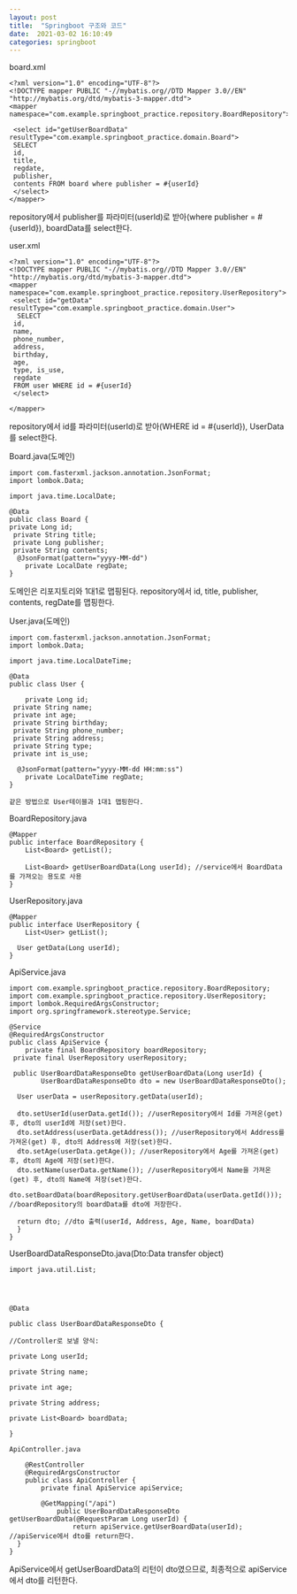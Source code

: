 ```yaml
---
layout: post
title:  "Springboot 구조와 코드"
date:  2021-03-02 16:10:49
categories: springboot
---
```


board.xml

    <?xml version="1.0" encoding="UTF-8"?>  
    <!DOCTYPE mapper PUBLIC "-//mybatis.org//DTD Mapper 3.0//EN" "http://mybatis.org/dtd/mybatis-3-mapper.dtd">  
    <mapper namespace="com.example.springboot_practice.repository.BoardRepository">  
   
     <select id="getUserBoardData" resultType="com.example.springboot_practice.domain.Board">  
     SELECT  
     id, 
     title, 
     regdate, 
     publisher, 
     contents FROM board where publisher = #{userId}  
     </select>  
    </mapper>

repository에서 publisher를 파라미터(userId)로 받아(where publisher = #{userId}), boardData를 select한다.

user.xml

    <?xml version="1.0" encoding="UTF-8"?>  
    <!DOCTYPE mapper PUBLIC "-//mybatis.org//DTD Mapper 3.0//EN" "http://mybatis.org/dtd/mybatis-3-mapper.dtd">  
    <mapper namespace="com.example.springboot_practice.repository.UserRepository">  
     <select id="getData" resultType="com.example.springboot_practice.domain.User">  
      SELECT  
     id, 
     name, 
     phone_number, 
     address, 
     birthday, 
     age, 
     type, is_use,
     regdate 
     FROM user WHERE id = #{userId}  
     </select>  
     
    </mapper>

repository에서 id를 파라미터(userId)로 받아(WHERE id = #{userId}), UserData를 select한다.

Board.java(도메인)

    import com.fasterxml.jackson.annotation.JsonFormat;  
    import lombok.Data;  
      
    import java.time.LocalDate;  
      
    @Data  
    public class Board {  
    private Long id;  
     private String title;  
     private Long publisher;  
     private String contents;  
      @JsonFormat(pattern="yyyy-MM-dd")  
        private LocalDate regDate;  
    }

도메인은 리포지토리와 1대1로 맵핑된다. repository에서 id, title, publisher, contents, regDate를 맵핑한다.

User.java(도메인)

    import com.fasterxml.jackson.annotation.JsonFormat;  
    import lombok.Data;  
      
    import java.time.LocalDateTime;  
      
    @Data  
    public class User {  
      
        private Long id;  
     private String name;  
     private int age;  
     private String birthday;  
     private String phone_number;  
     private String address;  
     private String type;  
     private int is_use;  
      
      @JsonFormat(pattern="yyyy-MM-dd HH:mm:ss")  
        private LocalDateTime regDate;  
    }

    같은 방법으로 User테이블과 1대1 맵핑한다.

BoardRepository.java

    @Mapper  
    public interface BoardRepository {  
        List<Board> getList();  
      
        List<Board> getUserBoardData(Long userId); //service에서 BoardData를 가져오는 용도로 사용  
    }
UserRepository.java
    
    @Mapper  
    public interface UserRepository {  
        List<User> getList();  
      
      User getData(Long userId);  
    }

ApiService.java

    import com.example.springboot_practice.repository.BoardRepository;  
    import com.example.springboot_practice.repository.UserRepository;  
    import lombok.RequiredArgsConstructor;  
    import org.springframework.stereotype.Service;  
      
    @Service  
    @RequiredArgsConstructor  
    public class ApiService {  
        private final BoardRepository boardRepository;  
     private final UserRepository userRepository;  
      
     public UserBoardDataResponseDto getUserBoardData(Long userId) {  
            UserBoardDataResponseDto dto = new UserBoardDataResponseDto();  
      
      User userData = userRepository.getData(userId);  
      
      dto.setUserId(userData.getId()); //userRepository에서 Id를 가져온(get) 후, dto의 userId에 저장(set)한다.  
      dto.setAddress(userData.getAddress()); //userRepository에서 Address를 가져온(get) 후, dto의 Address에 저장(set)한다.  
      dto.setAge(userData.getAge()); //userRepository에서 Age를 가져온(get) 후, dto의 Age에 저장(set)한다.  
      dto.setName(userData.getName()); //userRepository에서 Name을 가져온(get) 후, dto의 Name에 저장(set)한다.  
      dto.setBoardData(boardRepository.getUserBoardData(userData.getId())); //boardRepository의 boardData를 dto에 저장한다.  
      
      return dto; //dto 출력(userId, Address, Age, Name, boardData)  
      }  
    }

UserBoardDataResponseDto.java(Dto:Data transfer object)
    
    import java.util.List;
    
      
      
    
    @Data
    
    public class UserBoardDataResponseDto {
    
    //Controller로 보낼 양식:
    
    private Long userId;
    
    private String name;
    
    private int age;
    
    private String address;
    
    private List<Board> boardData;
    
    }

    ApiController.java

        @RestController  
        @RequiredArgsConstructor  
        public class ApiController {  
            private final ApiService apiService;  
      
            @GetMapping("/api")  
                public UserBoardDataResponseDto getUserBoardData(@RequestParam Long userId) {  
                    return apiService.getUserBoardData(userId); //apiService에서 dto를 return한다.  
      }  
    }
ApiService에서 getUserBoardData의 리턴이 dto였으므로, 최종적으로 apiService에서 dto를 리턴한다.